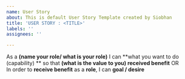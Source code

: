 ```yaml
---
name: User Story
about: This is default User Story Template created by Siobhan
title: 'USER STORY : <TITLE>'
labels: ''
assignees: ''

---
```


As a **(name your role/ what is your role)** I can **what you want to do (capability) ** so that **(what is the value to you) received benefit**
OR  
In order to **receive benefit** as a **role**, I can **goal / desire**
